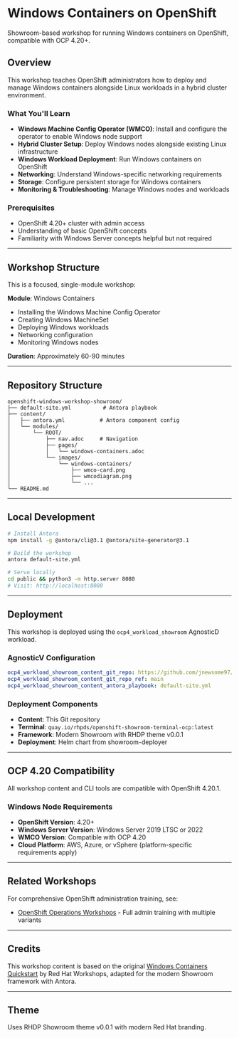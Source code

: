 # Windows Containers on OpenShift

Showroom-based workshop for running Windows containers on OpenShift, compatible with OCP 4.20+.

## Overview

This workshop teaches OpenShift administrators how to deploy and manage Windows containers alongside Linux workloads in a hybrid cluster environment.

### What You'll Learn

- **Windows Machine Config Operator (WMCO)**: Install and configure the operator to enable Windows node support
- **Hybrid Cluster Setup**: Deploy Windows nodes alongside existing Linux infrastructure
- **Windows Workload Deployment**: Run Windows containers on OpenShift
- **Networking**: Understand Windows-specific networking requirements
- **Storage**: Configure persistent storage for Windows containers
- **Monitoring & Troubleshooting**: Manage Windows nodes and workloads

### Prerequisites

- OpenShift 4.20+ cluster with admin access
- Understanding of basic OpenShift concepts
- Familiarity with Windows Server concepts helpful but not required

---

## Workshop Structure

This is a focused, single-module workshop:

**Module**: Windows Containers
- Installing the Windows Machine Config Operator
- Creating Windows MachineSet
- Deploying Windows workloads
- Networking configuration
- Monitoring Windows nodes

**Duration**: Approximately 60-90 minutes

---

## Repository Structure

```
openshift-windows-workshop-showroom/
├── default-site.yml          # Antora playbook
├── content/
│   ├── antora.yml           # Antora component config
│   └── modules/
│       └── ROOT/
│           ├── nav.adoc     # Navigation
│           ├── pages/
│           │   └── windows-containers.adoc
│           └── images/
│               └── windows-containers/
│                   ├── wmco-card.png
│                   ├── wmcodiagram.png
│                   └── ...
└── README.md
```

---

## Local Development

```bash
# Install Antora
npm install -g @antora/cli@3.1 @antora/site-generator@3.1

# Build the workshop
antora default-site.yml

# Serve locally
cd public && python3 -m http.server 8080
# Visit: http://localhost:8080
```

---

## Deployment

This workshop is deployed using the `ocp4_workload_showroom` AgnosticD workload.

### AgnosticV Configuration

```yaml
ocp4_workload_showroom_content_git_repo: https://github.com/jnewsome97/openshift-windows-workshop-showroom.git
ocp4_workload_showroom_content_git_repo_ref: main
ocp4_workload_showroom_content_antora_playbook: default-site.yml
```

### Deployment Components

- **Content**: This Git repository
- **Terminal**: `quay.io/rhpds/openshift-showroom-terminal-ocp:latest`
- **Framework**: Modern Showroom with RHDP theme v0.0.1
- **Deployment**: Helm chart from showroom-deployer

---

## OCP 4.20 Compatibility

All workshop content and CLI tools are compatible with OpenShift 4.20.1.

### Windows Node Requirements

- **OpenShift Version**: 4.20+
- **Windows Server Version**: Windows Server 2019 LTSC or 2022
- **WMCO Version**: Compatible with OCP 4.20
- **Cloud Platform**: AWS, Azure, or vSphere (platform-specific requirements apply)

---

## Related Workshops

For comprehensive OpenShift administration training, see:
- [OpenShift Operations Workshops](https://github.com/jnewsome97/openshift-ops-workshops-showroom) - Full admin training with multiple variants

---

## Credits

This workshop content is based on the original [Windows Containers Quickstart](https://github.com/RedHatWorkshops/windows-containers-quickstart) by Red Hat Workshops, adapted for the modern Showroom framework with Antora.

---

## Theme

Uses RHDP Showroom theme v0.0.1 with modern Red Hat branding.
